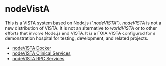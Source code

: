 # nodeVistA

This is a VISTA system based on Node.js ("_nodeVISTA_"). _nodeVISTA_ is not a new distribution of VISTA. It is not an alternative to _worldVISTA_ or to other efforts that involve Node.js and VISTA.  It is a FOIA VISTA configured for a demonstration hospital for testing, development, and related projects.


* [nodeVISTA Docker](https://github.com/CloudVistA/nodevista/tree/main/setupDocker#docker-for-nodevista)
* [nodeVISTA Clinical Services](https://github.com/cloudvista/nodevista/tree/master/clinicalService#clinical-rest-service)
* [nodeVISTA RPC Services](https://github.com/cloudvista/nodevista/tree/master/rpcServer#rpc-server)

